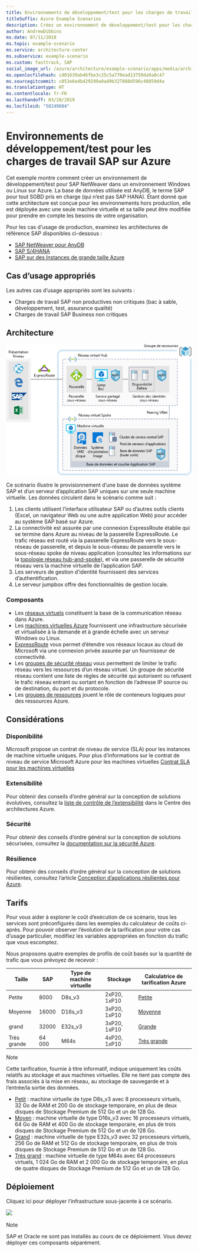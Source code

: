 ```yaml
---
title: Environnements de développement/test pour les charges de travail SAP
titleSuffix: Azure Example Scenarios
description: Créez un environnement de développement/test pour les charges de travail SAP.
author: AndrewDibbins
ms.date: 07/11/2018
ms.topic: example-scenario
ms.service: architecture-center
ms.subservice: example-scenario
ms.custom: fasttrack, SAP
social_image_url: /azure/architecture/example-scenario/apps/media/architecture-sap-dev-test.png
ms.openlocfilehash: cd01639ab46fbe3c25c5a770ead13759da9a8c47
ms.sourcegitcommit: c053e6edb429299a0ad9b327888d596c48859d4a
ms.translationtype: HT
ms.contentlocale: fr-FR
ms.lasthandoff: 03/20/2019
ms.locfileid: "58249604"
---
```

# <a name="devtest-environments-for-sap-workloads-on-azure"></a>Environnements de développement/test pour les charges de travail SAP sur Azure

Cet exemple montre comment créer un environnement de développement/test pour SAP NetWeaver dans un environnement Windows ou Linux sur Azure. La base de données utilisée est AnyDB, le terme SAP pour tout SGBD pris en charge (qui n’est pas SAP HANA). Étant donné que cette architecture est conçue pour les environnements hors production, elle est déployée avec une seule machine virtuelle et sa taille peut être modifiée pour prendre en compte les besoins de votre organisation.

Pour les cas d'usage de production, examinez les architectures de référence SAP disponibles ci-dessous :

- [SAP NetWeaver pour AnyDB][sap-netweaver]
- [SAP S/4HANA][sap-hana]
- [SAP sur des Instances de grande taille Azure][sap-large]

## <a name="relevant-use-cases"></a>Cas d’usage appropriés

Les autres cas d’usage appropriés sont les suivants :

- Charges de travail SAP non productives non critiques (bac à sable, développement, test, assurance qualité)
- Charges de travail SAP Business non critiques

## <a name="architecture"></a>Architecture

![Diagramme d’architecture pour les environnements de développement/test des charges de travail SAP](./media/architecture-sap-dev-test.png)

Ce scénario illustre le provisionnement d’une base de données système SAP et d’un serveur d’application SAP uniques sur une seule machine virtuelle. Les données circulent dans le scénario comme suit :

1. Les clients utilisent l’interface utilisateur SAP ou d’autres outils clients (Excel, un navigateur Web ou une autre application Web) pour accéder au système SAP basé sur Azure.
2. La connectivité est assurée par une connexion ExpressRoute établie qui se termine dans Azure au niveau de la passerelle ExpressRoute. Le trafic réseau est routé via la passerelle ExpressRoute vers le sous-réseau de passerelle, et depuis le sous-réseau de passerelle vers le sous-réseau spoke de niveau application (consultez les informations sur la [topologie réseau hub-and-spoke][hub-spoke]), et via une passerelle de sécurité réseau vers la machine virtuelle de l’application SAP.
3. Les serveurs de gestion d’identité fournissent des services d’authentification.
4. Le serveur jumpbox offre des fonctionnalités de gestion locale.

### <a name="components"></a>Composants

- Les [réseaux virtuels](/azure/virtual-network/virtual-networks-overview) constituent la base de la communication réseau dans Azure.
- Les [machines virtuelles Azure](/azure/virtual-machines/windows/overview) fournissent une infrastructure sécurisée et virtualisée à la demande et à grande échelle avec un serveur Windows ou Linux.
- [ExpressRoute](/azure/expressroute/expressroute-introduction) vous permet d’étendre vos réseaux locaux au cloud de Microsoft via une connexion privée assurée par un fournisseur de connectivité.
- Les [groupes de sécurité réseau](/azure/virtual-network/security-overview) vous permettent de limiter le trafic réseau vers les ressources d’un réseau virtuel. Un groupe de sécurité réseau contient une liste de règles de sécurité qui autorisent ou refusent le trafic réseau entrant ou sortant en fonction de l’adresse IP source ou de destination, du port et du protocole.
- Les [groupes de ressources](/azure/azure-resource-manager/resource-group-overview#resource-groups) jouent le rôle de conteneurs logiques pour des ressources Azure.

## <a name="considerations"></a>Considérations

### <a name="availability"></a>Disponibilité

Microsoft propose un contrat de niveau de service (SLA) pour les instances de machine virtuelle uniques. Pour plus d’informations sur le contrat de niveau de service Microsoft Azure pour les machines virtuelles [Contrat SLA pour les machines virtuelles](https://azure.microsoft.com/support/legal/sla/virtual-machines)

### <a name="scalability"></a>Extensibilité

Pour obtenir des conseils d’ordre général sur la conception de solutions évolutives, consultez la [liste de contrôle de l’extensibilité][scalability] dans le Centre des architectures Azure.

### <a name="security"></a>Sécurité

Pour obtenir des conseils d’ordre général sur la conception de solutions sécurisées, consultez la [documentation sur la sécurité Azure][security].

### <a name="resiliency"></a>Résilience

Pour obtenir des conseils d’ordre général sur la conception de solutions résilientes, consultez l’article [Conception d’applications résilientes pour Azure][resiliency].

## <a name="pricing"></a>Tarifs

Pour vous aider à explorer le coût d’exécution de ce scénario, tous les services sont préconfigurés dans les exemples du calculateur de coûts ci-après. Pour pouvoir observer l’évolution de la tarification pour votre cas d’usage particulier, modifiez les variables appropriées en fonction du trafic que vous escomptez.

Nous proposons quatre exemples de profils de coût basés sur la quantité de trafic que vous prévoyez de recevoir :

|Taille|SAP|Type de machine virtuelle|Stockage|Calculatrice de tarification Azure|
|----|----|-------|-------|---------------|
|Petite|8000|D8s_v3|2xP20, 1xP10|[Petite](https://azure.com/e/9d26b9612da9466bb7a800eab56e71d1)|
|Moyenne|16000|D16s_v3|3xP20, 1xP10|[Moyenne](https://azure.com/e/465bd07047d148baab032b2f461550cd)|
grand|32000|E32s_v3|3xP20, 1xP10|[Grande](https://azure.com/e/ada2e849d68b41c3839cc976000c6931)|
Très grande|64 000|M64s|4xP20, 1xP10|[Très grande](https://azure.com/e/975fb58a965c4fbbb54c5c9179c61cef)|

> [!NOTE]
> Cette tarification, fournie à titre informatif, indique uniquement les coûts relatifs au stockage et aux machines virtuelles. Elle ne tient pas compte des frais associés à la mise en réseau, au stockage de sauvegarde et à l’entrée/la sortie des données.

- [Petit](https://azure.com/e/9d26b9612da9466bb7a800eab56e71d1) : machine virtuelle de type D8s_v3 avec 8 processeurs virtuels, 32 Go de RAM et 200 Go de stockage temporaire, en plus de deux disques de Stockage Premium de 512 Go et un de 128 Go.
- [Moyen](https://azure.com/e/465bd07047d148baab032b2f461550cd) : machine virtuelle de type D16s_v3 avec 16 processeurs virtuels, 64 Go de RAM et 400 Go de stockage temporaire, en plus de trois disques de Stockage Premium de 512 Go et un de 128 Go.
- [Grand](https://azure.com/e/ada2e849d68b41c3839cc976000c6931) : machine virtuelle de type E32s_v3 avec 32 processeurs virtuels, 256 Go de RAM et 512 Go de stockage temporaire, en plus de trois disques de Stockage Premium de 512 Go et un de 128 Go.
- [Très grand](https://azure.com/e/975fb58a965c4fbbb54c5c9179c61cef) : machine virtuelle de type M64s avec 64 processeurs virtuels, 1 024 Go de RAM et 2 000 Go de stockage temporaire, en plus de quatre disques de Stockage Premium de 512 Go et un de 128 Go.

## <a name="deployment"></a>Déploiement

Cliquez ici pour déployer l’infrastructure sous-jacente à ce scénario.

<!-- markdownlint-disable MD033 -->

<a href="https://portal.azure.com/#create/Microsoft.Template/uri/https%3A%2F%2Fraw.githubusercontent.com%2Fmspnp%2Fsolution-architectures%2Fmaster%2Fapps%2Fsap-2tier%2Fazuredeploy.json" target="_blank">
    <img src="https://azuredeploy.net/deploybutton.png"/>
</a>

<!-- markdownlint-enable MD033 -->

> [!NOTE]
> SAP et Oracle ne sont pas installés au cours de ce déploiement. Vous devez déployer ces composants séparément.

<!-- links -->
[resiliency]: /azure/architecture/resiliency/
[security]: /azure/security/
[scalability]: /azure/architecture/checklist/scalability
[sap-netweaver]: /azure/architecture/reference-architectures/sap/sap-netweaver
[sap-hana]: /azure/architecture/reference-architectures/sap/sap-s4hana
[sap-large]: /azure/architecture/reference-architectures/sap/hana-large-instances
[hub-spoke]: /azure/architecture/reference-architectures/hybrid-networking/hub-spoke
